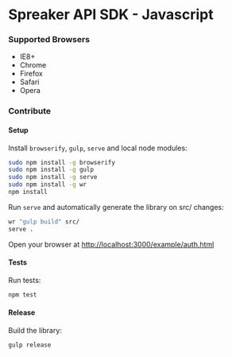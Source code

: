 # Spreaker API SDK - Javascript


### Supported Browsers

 * IE8+
 * Chrome
 * Firefox
 * Safari
 * Opera


### Contribute

#### Setup

Install `browserify`, `gulp`, `serve` and local node modules:

```bash
sudo npm install -g browserify
sudo npm install -g gulp
sudo npm install -g serve
sudo npm install -g wr
npm install
```

Run `serve` and automatically generate the library on src/ changes:

```bash
wr "gulp build" src/
serve .
```

Open your browser at [http://localhost:3000/example/auth.html](http://localhost:3000/example/auth.html)


#### Tests

Run tests:

```bash
npm test
```


#### Release

Build the library:

```bash
gulp release
```
